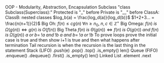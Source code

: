 OOP - Modularity, Abstraction, Encapsulation
Subclass "class Subclass(Superclass):"
Protected is "\_" before
Private is "\_\_" before
ClassA:
	ClassB:
nested classes
$log_b(a) = \frac{log_d(a)}{log_d(b)}$
$1+2+3... = \frac{n(n+1)}{2}$
Big Oh:
	$f(n) \leq cg(n) \; \forall n \geq n_0, \; n,c \in \mathbb{Z^+}$
Big Omega:
	$f(n) \; is \; \Omega(g(n)) \iff g(n) \; is \; O(f(n))$
Big Theta
	$f(n) \; is \; \Theta(g(n)) \iff f(n) \; is \; O(g(n)) \; and \; f(n) \; is \; \Omega(g(n))$
$a \; or \; b = \; !a \; and \; !b$
$a \; and \; b = \; !a \; or \; !b$
To prove loops prove the initial case is true and then show i+1 is true and then what happens after termination
Tail recursion is when the recursion is the last thing in the statement
Stack (LIFO)
	.push(e)
	.pop()
	.top()
	.is_empty()
	len()
Queue (FIFO)
	.enqueue()
	.dequeue()
	.first()
	.is_empty()
	len()
Linked List 
	.element
	.next
